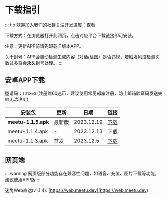 # 下载指引

::: tip
欢迎加入我们的社群关注开发进度：[查看](/contact)

下载方式：在浏览器打开此网页，点击对应平台下载链接即可安装。

注意：更新APP前请先卸载旧版本APP。

关于封号：APP会自动检测生成内容（对话/绘图）是否违规，若触发风控检测次数过多将会**永久**封号处理。
:::

 
## 安卓APP下载 

邀请码：`lJ1XwG` (注册赠60迷币，建议使用常见邮箱注册，防止邮箱验证码发送失败无法注册)

| 安装包              | 更新   | 日期       | 链接                                          |
| ------------------- | ------ | ---------- | --------------------------------------------- |
| **meetu-1.1.5.apk** | 最新版 | 2023.12.19 | [下载](https://pkg.meetu.dev/meetu-1.1.5.apk) |
| meetu-1.1.4.apk     | -      | 2023.12.13 | [下载](https://pkg.meetu.dev/meetu-1.1.4.apk) |
| meetu-1.1.3.apk     | 首发   | 2023.12.5  | [下载](https://pkg.meetu.dev/meetu-1.1.3.apk) |


## 网页端 <Badge type="warning" text="beta" />

::: warning
网页版部分功能存在兼容性问题，如语音、充值、图片下载等功能，建议使用APP版
:::

迷兔Web直达(v1.1.4): [https://web.meetu.dev](https://web.meetu.dev)

